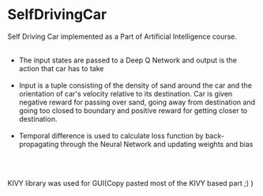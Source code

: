 # SelfDrivingCar
Self Driving Car implemented as a Part of Artificial Intelligence course. 
<ul>
<br>
<li>The input states are passed to a Deep Q Network and output is the action that car has to take</li>
<br>
<li>Input is a tuple consisting of the density of sand around the car and the orientation of car's velocity relative to its destination. 
Car is given negative reward for passing over sand, going away from destination and going too closed to boundary and positive reward for getting closer to destination.</li>
<br>
<li>Temporal difference is used to calculate loss function by back-propagating through the Neural Network and updating weights and bias</li>
</ul>
<br>
<br>
<p>KIVY library was used for GUI(Copy pasted most of the KIVY based part ;) )
